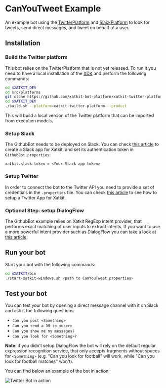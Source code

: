 CanYouTweet Example
=====

An example bot using the [TwitterPlatform](https://github.com/xatkit-bot-platform/xatkit-releases/wiki/Xatkit-Twitter-Platform) and [SlackPlatform](https://github.com/xatkit-bot-platform/xatkit-releases/wiki/Xatkit-Slack-Platform) to look for tweets, send direct messages, and tweet on behalf of a user.

## Installation


### Build the Twitter platform

This bot relies on the TwitterPlatform that is not yet released. To run it you need to have a local installation of the [XDK](https://github.com/xatkit-bot-platform/xatkit-dev) and perform the following commands:

```bash
cd $XATKIT_DEV
cd src/platforms
git clone https://github.com/xatkit-bot-platform/xatkit-twitter-platform.git
cd $XATKIT_DEV
./build.sh --platform=xatkit-twitter-platform --product
```

This will build a local version of the Twitter platform that can be imported from execution models.

### Setup Slack

The GithubBot needs to be deployed on Slack. You can check [this article](https://github.com/xatkit-bot-platform/xatkit-runtime/wiki/Deploying-chatbots#create-a-slack-app) to create a Slack app for Xatkit, and set its authentication token in `GithubBot.properties`:

```properties
xatkit.slack.token = <Your Slack app token>
```

### Setup Twitter

In order to connect the bot to the Twitter API you need to provide a set of credentials in the `.properties` file. You can check [this article](https://github.com/xatkit-bot-platform/xatkit-releases/wiki/Xatkit-Twitter-Platform#options) to see how to setup a Twitter App for Xatkit.

### Optional Step: setup DialogFlow

The GithubBot example relies on Xatkit RegExp intent provider, that performs exact matching of user inputs to extract intents. If you want to use a more powerful intent provider such as DialogFlow you can take a look at [this article](https://github.com/xatkit-bot-platform/xatkit-runtime/wiki/Deploying-chatbots#create-a-dialogflow-project).

## Run your bot

Start your bot with the following commands:

```bash
cd $XATKIT/bin
./start-xatkit-windows.sh <path to CanYouTweet.properties>
```

## Test your bot

You can test your bot by opening a direct message channel with it on Slack and ask it the following questions:
- `Can you post <Something>`
- `Can you send a DM to <user>`
- `Can you show me my messages?`
- `Can you look for <Something>?` 

**Note**: if you didn't setup DialogFlow the bot will rely on the default regular expression recognition service, that only accepts fragments without spaces for `<Something>` (e.g. "Can you look for football" will work, while "Can you look for football matches" won't). 

You can find below an example of the bot in action:

![Twitter Bot in action](https://raw.githubusercontent.com/wiki/xatkit-bot-platform/xatkit-releases/img/twitter-bot-example.png)
